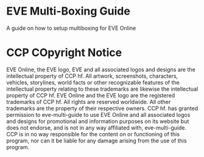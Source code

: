 # EVE Multi-Boxing Guide
A guide on how to setup multiboxing for EVE Online

# CCP COpyright Notice
EVE Online, the EVE logo, EVE and all associated logos and designs are the intellectual property of CCP hf. All artwork, screenshots, characters, vehicles, storylines, world facts or other recognizable features of the intellectual property relating to these trademarks are likewise the intellectual property of CCP hf. EVE Online and the EVE logo are the registered trademarks of CCP hf. All rights are reserved worldwide. All other trademarks are the property of their respective owners. CCP hf. has granted permission to eve-multi-guide to use EVE Online and all associated logos and designs for promotional and information purposes on its website but does not endorse, and is not in any way affiliated with, eve-multi-guide. CCP is in no way responsible for the content on or functioning of this program, nor can it be liable for any damage arising from the use of this program.
